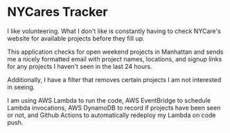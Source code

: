 # NYCares Tracker

I like volunteering. What I don't like is constantly having to check NYCare's website for available projects before they fill up.

This application checks for open weekend projects in Manhattan and sends me a nicely formatted email
with project names, locations, and signup links for any projects I haven't seen in the last 24 hours.

Additionally, I have a filter that removes certain projects I am not interested in seeing.

I am using AWS Lambda to run the code, AWS EventBridge to schedule Lambda invocations, AWS DynamoDB to record if projects have been seen or not, and Github Actions to automatically redeploy my Lambda on code push.
